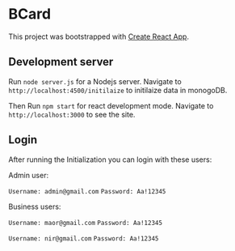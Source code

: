 # BCard

This project was bootstrapped with [Create React App](https://github.com/facebook/create-react-app).

## Development server

Run `node server.js` for a Nodejs server. Navigate to `http://localhost:4500/initilaize` to initilaize data in monogoDB.

Then Run `npm start` for react development mode. Navigate to `http://localhost:3000` to see the site.

## Login

After running the Initialization you can login with these users:

Admin user:

`Username: admin@gmail.com`
`Password: Aa!12345`

Business users:

`Username: maor@gmail.com`
`Password: Aa!12345`

`Username: nir@gmail.com`
`Password: Aa!12345`